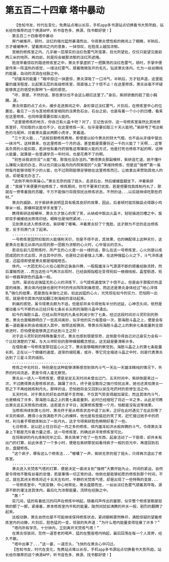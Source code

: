 # 第五百二十四章 塔中暴动
        【告知书友，时代在变化，免费站点难以长存，手机app多书源站点切换看书大势所趋，站长给你推荐的这个换源APP，听书音色多、换源、找书都好使！】
       第五百二十四章塔中暴动
       房门被推开，顿时，淡红的强光猛然暴涌而出，令得萧炎惯性般的微闭上了眼睛，半晌后，方才缓缓睁开，望着房间之内的景象，一抹惊叹，在脸庞上越加浓郁。
       宽敞的修炼室之内，几乎被一层厚实的淡红色雾气所笼罩，目光所望处，仅仅只能望见面前两三米的地所，再向前，则是将会被那浓郁的淡红所遮掩。
       脸庞带着惊叹的踏进修炼室之中，萧炎手掌虚抓了一把飘荡的淡红色雾气，顿时，手掌中便是传来一阵温热的感觉，一缕淡红雾气，顺着微微张开的毛孔，钻进萧炎体内，化为一丝丝精纯的能量，自动的流淌在经脉之中。
       “好雄浑的能量！”眼中掠过一抹震惊，萧炎深吸了一口冷气，半晌后，方才轻声道，这里能量的雄浑程度，比起第五层的高级修炼室，简直强上了十倍不止！在这里修炼，萧炎丝毫不怀疑能够真正的感受到那种飞一般的感觉。
       “哼，那是，不然的话，那些家伙也不会这么眼红这里了。”身后，紫研骄傲的挺了挺小胸脯，道。
       萧炎欣喜的点了点头，缓步走进房间之中，身形穿过淡红雾气，片刻后，在修炼室中心的位置处，看见了一方与其他修炼室相同的淡黑色石台，石台之前，也是有着一个小小的凹槽，看来在这里修炼，也同样是需要扣取火能的。
       “这里是修炼的地方，你自己有火晶卡吧？对了，忘记告诉你，这一号修炼室虽然比其他修炼室好，可扣取的火能也不少，在这里修炼一天，似乎是要扣取三十天火能吧。”紫研甩了甩淡紫色的马尾辫，对着萧炎露出两颗小虎牙，笑着道。
       “三十天火能...”这般巨额修炼费用，即使是以如今萧炎的财大气粗，也不由从牙缝中冒出一抹冷气，这样算来，在这里修炼一个月的话，甚至都是需要将近一千的火能了？天啊...这等高负荷的火能扣取，若非他有着丹药销售这等赚取火能的方式，他是打死也修炼不起的啊，这种火能量，就算是一些普通学员一年时间，也是花费不了的啊。
       “别告诉我说你没“火能”哦，那我也没办法的。”瞧得萧炎那副模样，紫研连忙道，她不懂什么赚取火能的办法，所以也只能以每月向内院索取的“火能”来维持修炼，但是这“强榜”第一虽然每月能够领取不少的火能，也不过刚刚能够足够她在这里修炼而已，让她拿出来赞助其他人的话，却是毫无办法了。
       “这倒不用你来操心。”萧炎无奈的摇了摇头，走进石台，然后缓缓盘腿坐下，冲着紫研道：“我接下来便要开始修炼了，修炼期间，你可不要来打扰我，若是想要找我炼制丹丸了，那就在一旁等着我的苏醒，千万不能强行将我惊扰出修炼状态，不然的话...以后就继续吃那些药材。”
       萧炎的威胁，对于紫研来说明显具有极其良好的效果，因此，后者顿时就将脑袋点得跟小鸡啄米一般，那模样就差举手发誓了。
       瞧得紫研这般模样，萧炎方才放心的笑了笑，从纳戒中取出火晶卡，轻轻插进凹槽之中，旋即双手缓缓结出修炼印结，眼眸也是悄然紧闭......
       见到萧炎进入修炼状态，紫研嘟了嘟嘴，冲着萧炎扮了个鬼脸，这才颇为不忿的走出修炼室，反手将房门关了起来。
       .........................
       一号修炼室固然扣取的火能堪称天价，但是不得不说，其效果，也的确配得上这种天价，这是萧炎在看见从体内出现的那一团极为浓郁的心火时，心中冒出的念头。
       若说在前几层修炼时，所产生的心火是一丝一缕的话，那么在这一号修炼室，心火则是以成团成团的方式出现，并且其中炽热，也是较之前者强上几筹，在这种强猛心火之下，斗气淬炼速度，迅猛得即使是萧炎都是暗暗咂舌。
       体内，一大团无形心火在心脏附近袅袅升腾，一股股雄浑斗气源源不断的顺着经脉流转，然后灌输而进...而当这些斗气再次出现时，已经由拇指粗壮变得宛如一根细线般，晶莹剔透，宛如一根翡翠颜色的晶条一般。
       当然，虽说在这强猛无形心火的淬炼下，斗气提炼速度快了十倍不止，但是由于那股炽热温度的缘故，萧炎体内经脉也是时不时的传出阵阵刺痛感觉，而这还是萧炎身体经过“地心淬体乳”强化的结果，若是放在未强化之前，如此凶猛的心火，光凭现在如今的实力，恐怕刚一出现，就是得令其体内犹如翻江倒海般的滚动起来。
       刺痛的感觉，虽令得萧炎颇为不适，但是却并未令得他有半分的迟延，心神念头间，依然是催动着斗气不断的从已经只有七条长长尖刺的海胆斗晶中涌出。
       如今的海胆斗晶，已经从刚开始的九条长刺减少到了七条，经过这段时间对斗灵阶别的熟悉，萧炎也是略微明白了一些其间奥妙，似乎他的实力每晋级一次，那海胆斗晶之上，便是会有着一道能量长刺会收缩进入其中，按照这般猜测，等萧炎将海胆斗晶之上的剩余七条能量刺全部收进时，恐怕便是能够真正的达到斗王之阶！
       对于这斗灵阶别的特殊衡量方式，萧炎也感到很是惊奇，这倒是令得自己对己身实力会有一个比较清楚的了解，与大斗师阶别的那种模糊概念想比，这无疑是要清晰许多。
       在借助着一号修炼室那狂猛心火之下，萧炎能够略微的察觉到，海胆斗晶之上的第七条能量长刺，正在以一个颇缓的速度，逐渐的缩短着，或许，等它完全缩进斗晶之中时，则是代表萧炎达到了三星斗灵的级别。
       ...........................
       修炼之中无时日，特别是在这种能够清晰感觉到体内斗气一天比一天雄浑精纯的情况下，外界的时间流逝，更是令得人毫无察觉。
       萧炎从一进入一号修炼室，便是足足五天时间未曾出过门，五天时间中，紫研倒是来过一次，不过瞧得萧炎那修炼状态，踌躇了许久，终于是没敢将之强行惊扰出来，她也还真怕萧炎一怒之下不再给她炼制丹丸，那样的话，恐怕她将会又回到以前生吃药材的悲惨生活之中。
       五天时间，对于萧炎的好处自然是不言而喻，不仅其气势变得越加凝实，而且其体内斗气，也是精纯了许多，那海胆斗晶之上的第七条能量刺，此时已经缩短了将近一半之多，从此足可瞧出萧炎这五天修炼的成效，这若是方才平日，就算修炼整整一个月，怕都是没有这等效果。
       当修炼持续到第七日时，萧炎终于是从修炼状态中退了出来，正好在此时遇见了在此刻等了半天的紫研，瞧得小女孩满脸不开心的模样，他也是有些尴尬的笑了笑，赶忙接过她手中的药材，利马着手帮她炼制出了一批丹丸，这才令得紫研脸色稍稍好看了一些。
       七日修炼，足以赶上往日将近一月之多的修炼，体内雄浑如洪水般奔腾的斗气，令得萧炎浑身上下都是充斥着力量之感，这一号修炼室，的确远非寻常修炼室可比。
       在将紫研的丹丸炼制完毕之后，萧炎简单了吃了一些东西，起身活动了一下筋骨，却并未有出门的打算，如此休息了一个多小时，便是在紫研那犹如看待疯子一般的目光中，再度回到石台，盘腿修炼。
       “这个疯子，哪有这么个修炼法...”嘟囔了一声，紫研无奈的摇了摇头，只得再次退出了修炼室。
       .........................
       萧炎进入天焚炼气塔的打算，便是决定一直闭关到“强榜”大赛开始为止，时间的紧迫，自然是令得他不敢有丝毫的怠慢，若是事情一切正常的话，他倒也是能够如愿的修炼到那个时间，不过，就在其闭关修炼将近十五天左右时，平静的天焚炼气塔，却是出现了一些特殊的变故...
       一号修炼室中，气氛安静，中心地带处，萧炎盘膝而坐，一丝丝淡红色雾气顺着其呼吸，源源不断的灌注进其体内，最后化为浓郁能量，流转在经脉之中。
       “轰！”
       突兀间，猛的有着低沉的闷声在修炼中响起，随着闷声传出的霎那，似乎整个修炼室都是轻微的颤了一颤，紧接着，原本修炼室内平和的能量，陡然间犹如沸腾的开水一般，剧烈的翻腾了起来。
       这般动静，萧炎自然也是不可能继续保持修炼状态，紧闭眼眸骤然睁开，满脸惊疑的望着修炼室内的动静，片刻后，脸色猛的一变，惊骇的失声道：“为什么塔内能量变得狂暴了许多？”
       “塔内所有学员，十分钟内，立刻离开天焚炼气塔！”
       在萧炎惊骇间，忽然一道苍老的喝声，猛的在整座塔内响起，最后回荡在每一个人耳旁，经久不散。
       “塔中出事了...”这一霎，一道念头，飞快的在萧炎心中闪过。
       【告知书友，时代在变化，免费站点难以长存，手机app多书源站点切换看书大势所趋，站长给你推荐的这个换源APP，听书音色多、换源、找书都好使！】